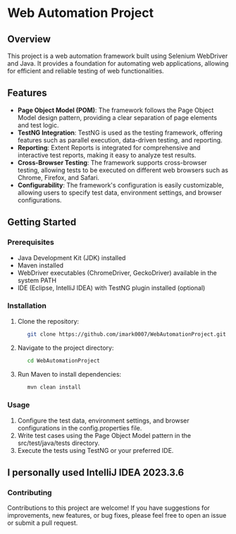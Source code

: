# Web Automation Project

## Overview

This project is a web automation framework built using Selenium WebDriver and Java. It provides a foundation for automating web applications, allowing for efficient and reliable testing of web functionalities.

## Features

- **Page Object Model (POM)**: The framework follows the Page Object Model design pattern, providing a clear separation of page elements and test logic.
- **TestNG Integration**: TestNG is used as the testing framework, offering features such as parallel execution, data-driven testing, and reporting.
- **Reporting**: Extent Reports is integrated for comprehensive and interactive test reports, making it easy to analyze test results.
- **Cross-Browser Testing**: The framework supports cross-browser testing, allowing tests to be executed on different web browsers such as Chrome, Firefox, and Safari.
- **Configurability**: The framework's configuration is easily customizable, allowing users to specify test data, environment settings, and browser configurations.

## Getting Started

### Prerequisites

- Java Development Kit (JDK) installed
- Maven installed
- WebDriver executables (ChromeDriver, GeckoDriver) available in the system PATH
- IDE (Eclipse, IntelliJ IDEA) with TestNG plugin installed (optional)

### Installation

1. Clone the repository:
    ```bash
       git clone https://github.com/imark0007/WebAutomationProject.git
2. Navigate to the project directory:
    ```bash
       cd WebAutomationProject
4. Run Maven to install dependencies:
    ```bash
       mvn clean install

### Usage
1. Configure the test data, environment settings, and browser configurations in the config.properties file.
2. Write test cases using the Page Object Model pattern in the src/test/java/tests directory.
3. Execute the tests using TestNG or your preferred IDE.

## I personally used IntelliJ IDEA 2023.3.6
   
### Contributing

Contributions to this project are welcome! If you have suggestions for improvements, new features, or bug fixes, please feel free to open an issue or submit a pull request.


